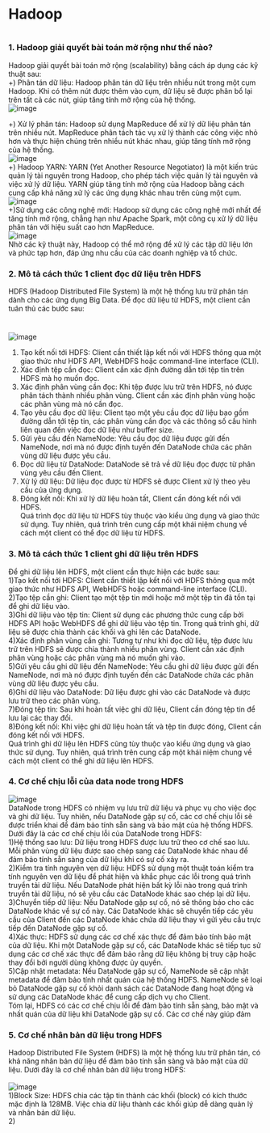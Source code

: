 # Hadoop
#
### 1. Hadoop giải quyết bài toán mở rộng như thế nào?
Hadoop giải quyết bài toán mở rộng (scalability) bằng cách áp dụng các kỹ thuật sau: <br>
  +) Phân tán dữ liệu: Hadoop phân tán dữ liệu trên nhiều nút trong một cụm Hadoop. Khi có thêm nút được thêm vào cụm, dữ liệu sẽ được phân bổ lại trên tất cả các nút, giúp tăng tính mở rộng của hệ thống. <br>
  ![image](https://user-images.githubusercontent.com/64000769/226306082-56e4cb1f-d406-43eb-ab7b-8a5577298c29.png)

  +) Xử lý phân tán: Hadoop sử dụng MapReduce để xử lý dữ liệu phân tán trên nhiều nút. MapReduce phân tách tác vụ xử lý thành các công việc nhỏ hơn và thực hiện chúng trên nhiều nút khác nhau, giúp tăng tính mở rộng của hệ thống. <br>
  ![image](https://user-images.githubusercontent.com/64000769/226303536-0d64645a-8b90-464e-8095-bf930c7db324.png)
<br>
 +) Hadoop YARN: YARN (Yet Another Resource Negotiator) là một kiến trúc quản lý tài nguyên trong Hadoop, cho phép tách việc quản lý tài nguyên và việc xử lý dữ liệu. YARN giúp tăng tính mở rộng của Hadoop bằng cách cung cấp khả năng xử lý các ứng dụng khác nhau trên cùng một cụm. <br>
 ![image](https://user-images.githubusercontent.com/64000769/226304133-6d0e8edd-197f-435c-b17c-2624262292e0.png)
 <br>
 +)Sử dụng các công nghệ mới: Hadoop sử dụng các công nghệ mới nhất để tăng tính mở rộng, chẳng hạn như Apache Spark, một công cụ xử lý dữ liệu phân tán với hiệu suất cao hơn MapReduce.<br>
 ![image](https://user-images.githubusercontent.com/64000769/226304508-af45b349-2c17-402e-81f0-50cae68e926d.png)
<br>
Nhờ các kỹ thuật này, Hadoop có thể mở rộng để xử lý các tập dữ liệu lớn và phức tạp hơn, đáp ứng nhu cầu của các doanh nghiệp và tổ chức.
###
### 2. Mô tả cách thức 1 client đọc dữ liệu trên HDFS
HDFS (Hadoop Distributed File System) là một hệ thống lưu trữ phân tán dành cho các ứng dụng Big Data. Để đọc dữ liệu từ HDFS, một client cần tuân thủ các bước sau: <br>
#
![image](https://user-images.githubusercontent.com/64000769/226307185-ee015b9e-d1a6-4d72-90df-d8d13d79c416.png)

1) Tạo kết nối tới HDFS: Client cần thiết lập kết nối với HDFS thông qua một giao thức như HDFS API, WebHDFS hoặc command-line interface (CLI).<br>
2) Xác định tệp cần đọc: Client cần xác định đường dẫn tới tệp tin trên HDFS mà họ muốn đọc.<br>
3) Xác định phân vùng cần đọc: Khi tệp được lưu trữ trên HDFS, nó được phân tách thành nhiều phân vùng. Client cần xác định phân vùng hoặc các phân vùng mà nó cần đọc. <br>
4) Tạo yêu cầu đọc dữ liệu: Client tạo một yêu cầu đọc dữ liệu bao gồm đường dẫn tới tệp tin, các phân vùng cần đọc và các thông số cấu hình liên quan đến việc đọc dữ liệu như buffer size.<br>
5) Gửi yêu cầu đến NameNode: Yêu cầu đọc dữ liệu được gửi đến NameNode, nơi mà nó được định tuyến đến DataNode chứa các phân vùng dữ liệu được yêu cầu.<br>
6) Đọc dữ liệu từ DataNode: DataNode sẽ trả về dữ liệu đọc được từ phân vùng yêu cầu đến Client.<br>
7) Xử lý dữ liệu: Dữ liệu đọc được từ HDFS sẽ được Client xử lý theo yêu cầu của ứng dụng.<br>
8) Đóng kết nối: Khi xử lý dữ liệu hoàn tất, Client cần đóng kết nối với HDFS.<br>
Quá trình đọc dữ liệu từ HDFS tùy thuộc vào kiểu ứng dụng và giao thức sử dụng. Tuy nhiên, quá trình trên cung cấp một khái niệm chung về cách một client có thể đọc dữ liệu từ HDFS.<br>
###
### 3. Mô tả cách thức 1 client ghi dữ liệu trên HDFS
Để ghi dữ liệu lên HDFS, một client cần thực hiện các bước sau:<br>
1)Tạo kết nối tới HDFS: Client cần thiết lập kết nối với HDFS thông qua một giao thức như HDFS API, WebHDFS hoặc command-line interface (CLI).<br>
2)Tạo tệp cần ghi: Client tạo một tệp tin mới hoặc mở một tệp tin đã tồn tại để ghi dữ liệu vào.<br>
3)Ghi dữ liệu vào tệp tin: Client sử dụng các phương thức cung cấp bởi HDFS API hoặc WebHDFS để ghi dữ liệu vào tệp tin. Trong quá trình ghi, dữ liệu sẽ được chia thành các khối và ghi lên các DataNode.<br>
4)Xác định phân vùng cần ghi: Tương tự như khi đọc dữ liệu, tệp được lưu trữ trên HDFS sẽ được chia thành nhiều phân vùng. Client cần xác định phân vùng hoặc các phân vùng mà nó muốn ghi vào.<br>
5)Gửi yêu cầu ghi dữ liệu đến NameNode: Yêu cầu ghi dữ liệu được gửi đến NameNode, nơi mà nó được định tuyến đến các DataNode chứa các phân vùng dữ liệu được yêu cầu.<br>
6)Ghi dữ liệu vào DataNode: Dữ liệu được ghi vào các DataNode và được lưu trữ theo các phân vùng.<br>
7)Đóng tệp tin: Sau khi hoàn tất việc ghi dữ liệu, Client cần đóng tệp tin để lưu lại các thay đổi.<br>
8)Đóng kết nối: Khi việc ghi dữ liệu hoàn tất và tệp tin được đóng, Client cần đóng kết nối với HDFS.<br>
Quá trình ghi dữ liệu lên HDFS cũng tùy thuộc vào kiểu ứng dụng và giao thức sử dụng. Tuy nhiên, quá trình trên cung cấp một khái niệm chung về cách một client có thể ghi dữ liệu lên HDFS.<br>

###
### 4. Cơ chế chịu lỗi của data node trong HDFS

![image](https://user-images.githubusercontent.com/64000769/226312600-e5913ba4-4889-4811-a7e5-b126e56828b6.png)
<br>
DataNode trong HDFS có nhiệm vụ lưu trữ dữ liệu và phục vụ cho việc đọc và ghi dữ liệu. Tuy nhiên, nếu DataNode gặp sự cố, các cơ chế chịu lỗi sẽ được triển khai để đảm bảo tính sẵn sàng và bảo mật của hệ thống HDFS.<br>
Dưới đây là các cơ chế chịu lỗi của DataNode trong HDFS: <br>
1)Hệ thống sao lưu: Dữ liệu trong HDFS được lưu trữ theo cơ chế sao lưu. Mỗi phân vùng dữ liệu được sao chép sang các DataNode khác nhau để đảm bảo tính sẵn sàng của dữ liệu khi có sự cố xảy ra.<br>
2)Kiểm tra tính nguyên vẹn dữ liệu: HDFS sử dụng một thuật toán kiểm tra tính nguyên vẹn dữ liệu để phát hiện và khắc phục các lỗi trong quá trình truyền tải dữ liệu. Nếu DataNode phát hiện bất kỳ lỗi nào trong quá trình truyền tải dữ liệu, nó sẽ yêu cầu các DataNode khác sao chép lại dữ liệu.<br>
3)Chuyển tiếp dữ liệu: Nếu DataNode gặp sự cố, nó sẽ thông báo cho các DataNode khác về sự cố này. Các DataNode khác sẽ chuyển tiếp các yêu cầu của Client đến các DataNode khác chứa dữ liệu thay vì gửi yêu cầu trực tiếp đến DataNode gặp sự cố.<br>
4)Xác thực: HDFS sử dụng các cơ chế xác thực để đảm bảo tính bảo mật của dữ liệu. Khi một DataNode gặp sự cố, các DataNode khác sẽ tiếp tục sử dụng các cơ chế xác thực để đảm bảo rằng dữ liệu không bị truy cập hoặc thay đổi bởi người dùng không được ủy quyền.<br>
5)Cập nhật metadata: Nếu DataNode gặp sự cố, NameNode sẽ cập nhật metadata để đảm bảo tính nhất quán của hệ thống HDFS. NameNode sẽ loại bỏ DataNode gặp sự cố khỏi danh sách các DataNode đang hoạt động và sử dụng các DataNode khác để cung cấp dịch vụ cho Client.<br>
Tóm lại, HDFS có các cơ chế chịu lỗi để đảm bảo tính sẵn sàng, bảo mật và nhất quán của dữ liệu khi DataNode gặp sự cố. Các cơ chế này giúp đảm
###

### 5. Cơ chế nhân bản dữ liệu trong HDFS
Hadoop Distributed File System (HDFS) là một hệ thống lưu trữ phân tán, có khả năng nhân bản dữ liệu để đảm bảo tính sẵn sàng và bảo mật của dữ liệu. Dưới đây là cơ chế nhân bản dữ liệu trong HDFS: <br><br>
![image](https://user-images.githubusercontent.com/64000769/226619755-93cc4fe8-944d-4dfd-963d-d4fe36707b6a.png)
<br>
1)Block Size: HDFS chia các tập tin thành các khối (block) có kích thước mặc định là 128MB. Việc chia dữ liệu thành các khối giúp dễ dàng quản lý và nhân bản dữ liệu.<br>
2)




      

